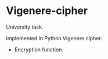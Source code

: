 Vigenere-cipher
===============
University task.

Implemented in Python Vigenere cipher:
  * Encryption function.

